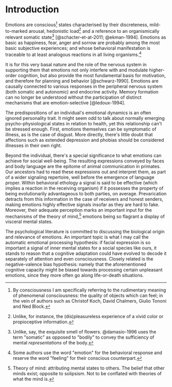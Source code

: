 # Introduction

Emotions are conscious[^conscious] states characterised by their
discreteness, mild-to-marked arousal, hedonistic load[^hedonistic] and
a reference to an organismically relevant somatic state[^somatic]
[@schacter-et-at-2011; @ekman-1994]. Emotions as basic as happiness,
fear, anger and sorrow are probably among the most basic subjective
experiences; and whose behavioral manifestation is traceable to at
least analogous reactions in all living organisms.[^definition]

[^conscious]: By consciousness I am specifically referring to the
    rudimentary meaning of phenomenal consciousness: the quality of
    objects which can feel; in the vein of authors such as Christof
    Koch, David Chalmers, Giulio Tononi and Ned Block.
[^definition]: Some authors use the word "emotion" for the behavioral
    response and reserve the word "feeling" for their
    conscious counterpart.
[^hedonistic]: Unlike, for instance, the (dis)pleasureless experience
            of a vivid color or propioceptive information.
[^somatic]: Unlike, say, the exquisite smell of flowers. @damasio-1996 uses
    the term "somatic" as opposed to "bodily" to convey the
    sufficiency of mental _representations_ of the body.

It is for this very basal nature and the role of the nervous system in
supporting them that emotions not only interfere with and modulate
higher-order cognition, but also provide the most fundamental basis
for motivation, and therefore for planning and behavior
[@schwarz-1990]. Emotions are causally connected to various responses
in the peripheral nervous system (both somatic and autonomic) and
endocrine activity. Memory formation can no longer be understood
without the participation of distinct mechanisms that are
emotion-selective [@ledoux-1994].

The predispositions of an individual's emotional dynamics is an often
ignored personality trait. It might seem odd to talk about normally
emerging psycho-physiological states in relation to health, yet this
relationship can't be stressed enough. First, emotions themselves can
be symptomatic of illness, as is the case of disgust. More directly,
there's little doubt that affections such as extended depression and
phobias should be considered illnesses in their own right.

Beyond the individual, there's a special significance to what emotions
can achieve for social well-being. The resulting expressions conveyed
by faces and body language are the epitome of animal communication in
primates. Our ancestors had to read these expressions out and
interpret them, as part of a wider signaling repertoire, well before
the emergence of language proper. Within behavioral ethology a signal
is said to be effective (which implies a reaction in the receiving
organism) if it possesses the property of being evolutionarily
advantageous to both parties, on average. Prevarication detracts from
this information in the case of receivers and honest senders, making
emotions highly effective signals insofar as they are hard to fake.
Moreover, their adequate perception marks an important input for the
mechanisms of the theory of mind,[^theory-of-mind] emotions being so
flagrant a display of visceral mental states.

[^theory-of-mind]: Theory of mind: attributing mental states to
    others. The belief that other minds exist; opposite to
    solipsism. Not to be conflated with theories of what the mind is.

The psychological literature is committed to discussing the biological
origin and relevance of emotions. An important topic is what I may
call the automatic emotional processing hypothesis: if facial
expression is so important a signal of inner mental states for a
social species like ours, it stands to reason that a cognitive
adaptation could have evolved to decode it separately of attention
and even consciousness. Closely related is the negative-valence bias
hypothesis: namely that the aforementioned cognitive capacity might be
biased towards processing certain unpleasant emotions, since they more
often go along life-or-death situations.
